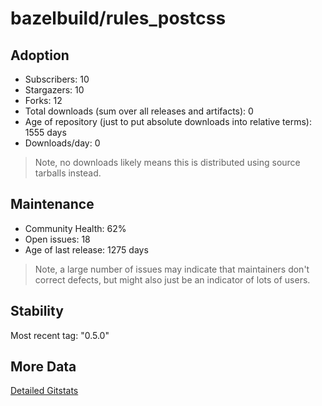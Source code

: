 # bazelbuild/rules_postcss

## Adoption

- Subscribers: 10
- Stargazers: 10
- Forks: 12
- Total downloads (sum over all releases and artifacts): 0
- Age of repository (just to put absolute downloads into relative terms): 1555 days
- Downloads/day: 0

> Note, no downloads likely means this is distributed using source tarballs instead.

## Maintenance

- Community Health: 62%
- Open issues: 18
- Age of last release: 1275 days

> Note, a large number of issues may indicate that maintainers don't correct defects, but might also
> just be an indicator of lots of users.

## Stability

Most recent tag: "0.5.0"

## More Data

[Detailed Gitstats](/bazel-catalog/gitstats/bazelbuild/rules_postcss)

